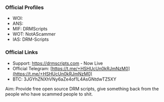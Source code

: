 ### Official Profiles
- WOI: 
- ANS: 
- MIF: DRMScripts
- WOT: NotAScammer
- IAS: DRM-Scripts

### Official Links
- Support: https://drmscripts.com - Now Live
- Official Telegram: [https://t.me/+HSHUcUn0kRJmNzM0](https://t.me/+HSHUcUn0kRJmNzM0)
- BTC: 3JGYhZNXhVNy6aZe4of1L4AsGNtdwTZ5XY

Aim: Provide free open source DRM scripts, give something back from the people who have scammed people to shit.
